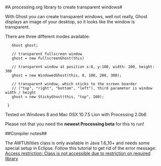 #A processing.org library to create transparent windows#

With Ghost you can create transparent windows, well not really, Ghost displays an image of your desktop, so it looks like the window is transparent.

There are three different modes available:

       Ghost ghost;

       // transparent fullscreen window
       ghost = new FullscreenGhost(this)
       
       // transparent window at position x:0, y:100, width: 200, height: 300
       ghost = new WindowedGhost(this, 0, 100, 200, 300);
       
       // transparent window, which sticks to the screen boarder  
       // ("top", "right", "bottom", "left"), third parameter is window width / height
       ghost = new StickyGhost(this, "top", 100);
       
     }
     
Tested on Windows 8 and Mac OSX 10.7.5 Lion with Processing 2.0b6

Please not that you need the **newest Processing beta** for this to run! 

##Compiler notes##

The AWTUtilities class is only available in Java 1.6_10+ and needs some special setup in Eclipse. Follow this tutorial to get rid of the error message: 
[Access restriction: Class is not accessible due to restriction on required library](http://www.digizol.com/2008/09/eclipse-access-restriction-on-library.html)
